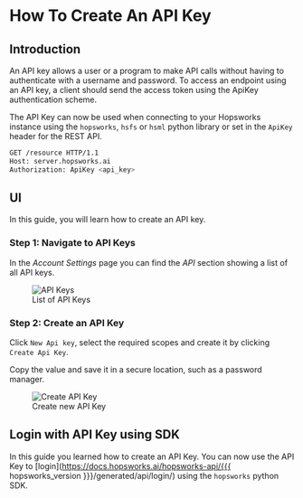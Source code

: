 # How To Create An API Key

## Introduction

An API key allows a user or a program to make API calls without having to authenticate with a username and password. To access an endpoint using an API key, a client should send the access token using the ApiKey authentication scheme.

The API Key can now be used when connecting to your Hopsworks instance using the `hopsworks`, `hsfs` or `hsml` python library or set in the `ApiKey` header for the REST API.

```bash
GET /resource HTTP/1.1
Host: server.hopsworks.ai
Authorization: ApiKey <api_key>
```
## UI
In this guide, you will learn how to create an API key.

### Step 1: Navigate to API Keys

In the _Account Settings_ page you can find the _API_ section showing a list of all API keys.

<p align="center">
  <figure>
    <img src="../../../../assets/images/guides/api_key/api_keys.png" alt="API Keys">
    <figcaption>List of API Keys</figcaption>
  </figure>
</p>

### Step 2: Create an API Key

Click `New Api key`, select the required scopes and create it by clicking `Create Api Key`. 

Copy the value and save it in a secure location, such as a password manager.

<p align="center">
  <figure>
    <img src="../../../../assets/images/guides/api_key/create_api_key.gif" alt="Create API Key">
    <figcaption>Create new API Key</figcaption>
  </figure>
</p>

## Login with API Key using SDK

In this guide you learned how to create an API Key. You can now use the API Key to [login](https://docs.hopsworks.ai/hopsworks-api/{{{ hopsworks_version }}}/generated/api/login/) using the `hopsworks` python SDK.